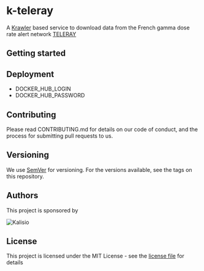 # k-teleray

A [Krawler](https://kalisio.github.io/krawler/) based service to download data from the French gamma dose rate alert network [TELERAY](http://teleray.irsn.fr/aide.htm)

## Getting started


## Deployment

- DOCKER_HUB_LOGIN
- DOCKER_HUB_PASSWORD

## Contributing

Please read CONTRIBUTING.md for details on our code of conduct, and the process for submitting pull requests to us.

## Versioning

We use [SemVer](https://semver.org/) for versioning. For the versions available, see the tags on this repository.

## Authors

This project is sponsored by 

![Kalisio](https://s3.eu-central-1.amazonaws.com/kalisioscope/kalisio/kalisio-logo-black-256x84.png)

## License

This project is licensed under the MIT License - see the [license file](./LICENCE.md) for details